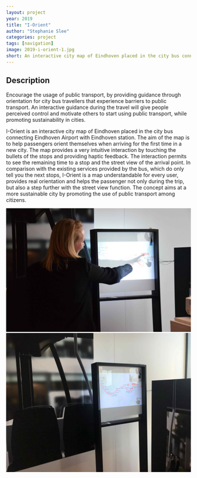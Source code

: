 ```yaml
---
layout: project
year: 2019
title: "I-Orient"
author: "Stephanie Slee"
categories: project
tags: [navigation]
image: 2019-i-orient-1.jpg
short: An interactive city map of Eindhoven placed in the city bus connecting Eindhoven Airport with Eindhoven station.
---
```


## Description
Encourage the usage of public transport, by providing guidance through orientation for city bus travellers that experience barriers to public transport. An interactive guidance during the travel will give people perceived control and motivate others to start using public transport, while promoting sustainability in cities.

I-Orient is an interactive city map of Eindhoven placed in the city bus connecting Eindhoven Airport with Eindhoven station. The aim of the map is to help passengers orient themselves when arriving for the first time in a new city. The map provides a very intuitive interaction by touching the bullets of the stops and providing haptic feedback. The interaction permits to see the remaining time to a stop and the street view of the arrival point. In comparison with the existing services provided by the bus, which do only tell you the next stops, I-Orient is a map understandable for every user, provides real orientation and helps the passenger not only during the trip, but also a step further with the street view function. The concept aims at a more sustainable city by promoting the use of public transport among citizens.

<div class="project-image">
  <img src="/assets/img/2019-i-orient-2.jpg">
</div>
<div class="project-image">
  <img src="/assets/img/2019-i-orient-3.jpg">
</div>
